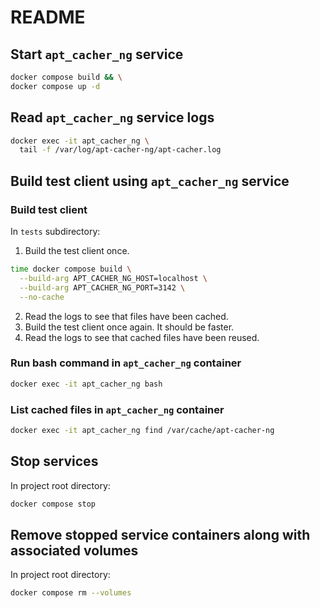 # README

## Start `apt_cacher_ng` service
```bash
docker compose build && \
docker compose up -d
```

## Read `apt_cacher_ng` service logs
```bash
docker exec -it apt_cacher_ng \
  tail -f /var/log/apt-cacher-ng/apt-cacher.log
```

## Build test client using `apt_cacher_ng` service

### Build test client
In `tests` subdirectory:
1. Build the test client once.
```bash
time docker compose build \
  --build-arg APT_CACHER_NG_HOST=localhost \
  --build-arg APT_CACHER_NG_PORT=3142 \
  --no-cache
```
2. Read the logs to see that files have been cached.
3. Build the test client once again. It should be faster.
2. Read the logs to see that cached files have been reused.

### Run bash command in `apt_cacher_ng` container
```bash
docker exec -it apt_cacher_ng bash
```

### List cached files in `apt_cacher_ng` container
```bash
docker exec -it apt_cacher_ng find /var/cache/apt-cacher-ng
```

## Stop services
In project root directory:
```bash
docker compose stop
```

## Remove stopped service containers along with associated volumes
In project root directory:
```bash
docker compose rm --volumes
```
